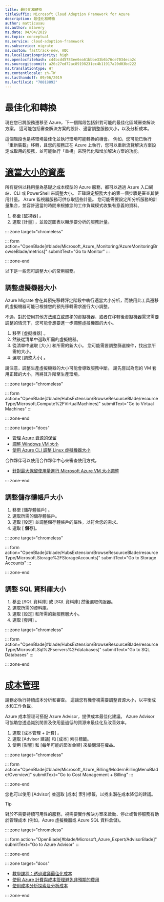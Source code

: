 ```yaml
---
title: 最佳化和轉換
titleSuffix: Microsoft Cloud Adoption Framework for Azure
description: 最佳化和轉換
author: matticusau
ms.author: mlavery
ms.date: 04/04/2019
ms.topic: conceptual
ms.service: cloud-adoption-framework
ms.subservice: migrate
ms.custom: fasttrack-new, AQC
ms.localizationpriority: high
ms.openlocfilehash: c44bcd45783ee6ea61bbbe33b6b76ce7034eca2c
ms.sourcegitcommit: a26c27ed72ac89198231ec4b11917a20d03bd222
ms.translationtype: HT
ms.contentlocale: zh-TW
ms.lasthandoff: 09/06/2019
ms.locfileid: "70818892"
---
```

# <a name="optimize-and-transform"></a>最佳化和轉換

現在您已將服務遷移至 Azure，下一個階段包括針對可能的最佳化區域審查解決方案。 這可能包括審查解決方案的設計、適當調整服務大小，以及分析成本。

這個階段也是將環境最佳化並執行環境可能轉換的機會。 例如，您可能已執行「重新裝載」移轉，且您的服務正在 Azure 上執行，您可以重新流覽解決方案設定或取用的服務，並可能執行「重構」來現代化和增加解決方案的功能。

# <a name="right-size-assetstaboptimize"></a>[適當大小的資產](#tab/optimize)

所有提供以耗用量為基礎之成本模型的 Azure 服務，都可以透過 Azure 入口網站、CLI 或 PowerShell 來調整大小。 正確設定服務大小的第一個步驟是審查其使用計量。 Azure 監視器服務可供存取這些計量。 您可能需要設定所分析服務的計量集合，並容許適當的時間來根據您的工作負載模式收集有意義的資料。

1. 移至 [監視器]  。
1. 選取 [計量]  ，並設定圖表以顯示要分析的服務計量。

::: zone target="chromeless"

::: form action="OpenBlade[#blade/Microsoft_Azure_Monitoring/AzureMonitoringBrowseBlade/metrics]" submitText="Go to Monitor" :::

::: zone-end

以下是一些您可調整大小的常用服務。

## <a name="resize-a-virtual-machine"></a>調整虛擬機器大小

Azure Migrate 會在其預先移轉評定階段中執行適當大小分析，而使用此工具遷移的虛擬機器可能已根據您的預先移轉需求進行大小調整。

不過，對於使用其他方法建立或遷移的虛擬機器，或者在移轉後虛擬機器需求需要調整的情況下，您可能會想要進一步調整虛擬機器的大小。

1. 移至 [虛擬機器]  。
1. 然後從清單中選取所需的虛擬機器。
1. 從清單中選取 [大小]  和所需的新大小。 您可能需要調整篩選條件，找出您所需的大小。
1. 選取 [調整大小]  。

請注意，調整生產虛擬機器的大小可能會導致服務中斷。 請先嘗試為您的 VM 套用正確的大小，再將其升階至生產環境。


::: zone target="chromeless"

::: form action="OpenBlade[#blade/HubsExtension/BrowseResourceBlade/resourceType/Microsoft.Compute%2FVirtualMachines]" submitText="Go to Virtual Machines" :::

::: zone-end

::: zone target="docs"

- [管理 Azure 資源的保留](/azure/billing/billing-manage-reserved-vm-instance)
- [調整 Windows VM 大小](/azure/virtual-machines/windows/resize-vm)
- [使用 Azure CLI 調整 Linux 虛擬機器大小](/azure/virtual-machines/linux/change-vm-size)

合作夥伴可以使用合作夥伴中心來審查使用方式。

- [針對最大保留使用量進行 Microsoft Azure VM 大小調整](/partner-center/azure-usage)

::: zone-end

## <a name="resize-a-storage-account"></a>調整儲存體帳戶大小

1. 移至 [儲存體帳戶]  。
1. 選取所需的儲存體帳戶。
1. 選取 [設定]  並調整儲存體帳戶的屬性，以符合您的需求。
1. 選取 [ **儲存**]。

::: zone target="chromeless"

::: form action="OpenBlade[#blade/HubsExtension/BrowseResourceBlade/resourceType/Microsoft.Storage%2FStorageAccounts]" submitText="Go to Storage Accounts" :::

::: zone-end

## <a name="resize-a-sql-database"></a>調整 SQL 資料庫大小

1. 移至 [SQL 資料庫]  或 [SQL 資料庫]  然後選取伺服器。
1. 選取所需的資料庫。
1. 選取 [設定]  和所需的新服務層大小。
1. 選取 [套用]  。

::: zone target="chromeless"

::: form action="OpenBlade[#blade/HubsExtension/BrowseResourceBlade/resourceType/Microsoft.Sql%2Fservers%2Fdatabases]" submitText="Go to SQL Databases" :::

::: zone-end

# <a name="cost-managementtabmanagecost"></a>[成本管理](#tab/ManageCost)

請務必執行持續成本分析和審查。 這讓您有機會視需要調整資源大小，以平衡成本和工作負載。

Azure 成本管理可搭配 Azure Advisor，提供成本最佳化建議。 Azure Advisor 可協助您透過識別閒置及使用量過低的資源來最佳化及改善效率。

1. 選取 [成本管理 + 計費]  。
1. 選取 [Advisor 建議]  和 [成本]  索引標籤。
1. 使用 [影響]  和 [每年可能的節省金額]  來檢閱潛在權益。

::: zone target="chromeless"

::: form action="OpenBlade[#blade/Microsoft_Azure_Billing/ModernBillingMenuBlade/Overview]" submitText="Go to Cost Management + Billing" :::

::: zone-end

您也可以使用 [Advisor]  並選取 [成本]  索引標籤，以找出潛在成本降低的建議。

> [!TIP]
> 對於不需要持續可用性的服務，視需要實作解決方案來啟動、停止或暫停服務有助於管理成本 (例如，Azure 虛擬機器或 Azure SQL 資料倉儲)。
>

::: zone target="chromeless"

::: form action="OpenBlade[#blade/Microsoft_Azure_Expert/AdvisorBlade]" submitText="Go to Azure Advisor" :::

::: zone-end

::: zone target="docs"

- [教學課程：透過建議最佳化成本](/azure/cost-management/tutorial-acm-opt-recommendations)
- [使用 Azure 計費與成本管理避免非預期的費用](/azure/billing/billing-getting-started)
- [使用成本分析探索及分析成本](/azure/cost-management/quick-acm-cost-analysis)

::: zone-end
